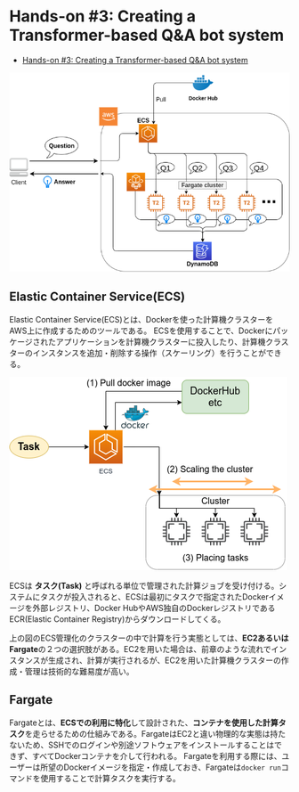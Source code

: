 # Hands-on #3: Creating a Transformer-based Q&A bot system

- [Hands-on #3: Creating a Transformer-based Q&A bot system](https://tomomano.github.io/learn-aws-by-coding/#sec_jupyter_and_deep_learning)

![app_arch](./figs/handson-03-architecture.png "App architecture")

## Elastic Container Service(ECS)
Elastic Container Service(ECS)とは、Dockerを使った計算機クラスターをAWS上に作成するためのツールである。
ECSを使用することで、Dockerにパッケージされたアプリケーションを計算機クラスターに投入したり、計算機クラスターのインスタンスを追加・削除する操作（スケーリング）を行うことができる。

![ecs](./figs/ecs.png "ECS")

ECSは **タスク(Task)** と呼ばれる単位で管理された計算ジョブを受け付ける。システムにタスクが投入されると、ECSは最初にタスクで指定されたDockerイメージを外部レジストリ、Docker HubやAWS独自のDockerレジストリであるECR(Elastic Container Registry)からダウンロードしてくる。

上の図のECS管理化のクラスターの中で計算を行う実態としては、**EC2あるいはFargate**の２つの選択肢がある。EC2を用いた場合は、前章のような流れでインスタンスが生成され、計算が実行されるが、EC2を用いた計算機クラスターの作成・管理は技術的な難易度が高い。

## Fargate
Fargateとは、**ECSでの利用に特化**して設計された、**コンテナを使用した計算タスク**を走らせるための仕組みである。FargateはEC2と違い物理的な実態は持たないため、SSHでのログインや別途ソフトウェアをインストールすることはできず、すべてDockerコンテナを介して行われる。
Fargateを利用する際には、ユーザーは所望のDockerイメージを指定・作成しておき、Fargateは`docker run`コマンドを使用することで計算タスクを実行する。